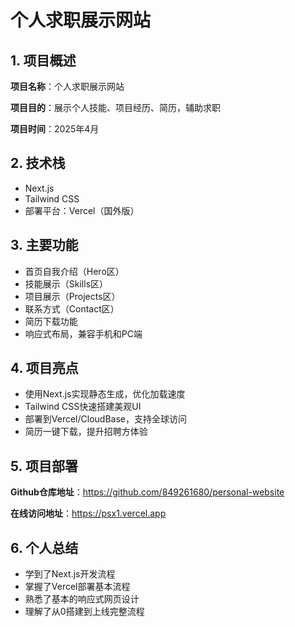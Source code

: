 # 个人求职展示网站

## 1. 项目概述

**项目名称**：个人求职展示网站

**项目目的**：展示个人技能、项目经历、简历，辅助求职

**项目时间**：2025年4月

## 2. 技术栈

- Next.js
- Tailwind CSS
- 部署平台：Vercel（国外版）

## 3. 主要功能

- 首页自我介绍（Hero区）
- 技能展示（Skills区）
- 项目展示（Projects区）
- 联系方式（Contact区）
- 简历下载功能
- 响应式布局，兼容手机和PC端

## 4. 项目亮点

- 使用Next.js实现静态生成，优化加载速度
- Tailwind CSS快速搭建美观UI
- 部署到Vercel/CloudBase，支持全球访问
- 简历一键下载，提升招聘方体验

## 5. 项目部署

**Github仓库地址**：https://github.com/849261680/personal-website

**在线访问地址**：https://psx1.vercel.app

## 6. 个人总结

- 学到了Next.js开发流程
- 掌握了Vercel部署基本流程
- 熟悉了基本的响应式网页设计
- 理解了从0搭建到上线完整流程 
